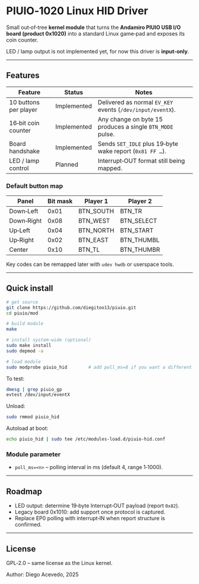 
# PIUIO‑1020 Linux HID Driver

Small out‑of‑tree **kernel module** that turns the **Andamiro PIUIO USB I/O board (product 0x1020)** into a standard Linux game‑pad and exposes its coin counter.

LED / lamp output is not implemented yet, for now this driver is **input‑only**.

---

## Features

| Feature                | Status      | Notes                                                                                          |
|------------------------|-------------|------------------------------------------------------------------------------------------------|
| 10 buttons per player  | Implemented | Delivered as normal `EV_KEY` events (`/dev/input/eventX`).                                     |
| 16‑bit coin counter    | Implemented | Any change on byte 15 produces a single `BTN_MODE` pulse.                                      |
| Board handshake        | Implemented | Sends `SET_IDLE` plus 19‑byte wake report (`0x81 FF …`).                                       |
| LED / lamp control     | Planned     | Interrupt‑OUT format still being mapped.                                                       |

### Default button map

| Panel      | Bit mask | Player 1      | Player 2    |
|------------|----------|---------------|-------------|
| Down‑Left  | 0x01     | BTN_SOUTH     | BTN_TR      |
| Down‑Right | 0x08     | BTN_WEST      | BTN_SELECT  |
| Up‑Left    | 0x04     | BTN_NORTH     | BTN_START   |
| Up‑Right   | 0x02     | BTN_EAST      | BTN_THUMBL  |
| Center     | 0x10     | BTN_TL        | BTN_THUMBR  |

Key codes can be remapped later with `udev hwdb` or userspace tools.

---

## Quick install

```bash
# get source
git clone https://github.com/diegitoo13/piuio.git
cd piuio/mod

# build module
make

# install system‑wide (optional)
sudo make install
sudo depmod -a

# load module
sudo modprobe piuio_hid        # add poll_ms=8 if you want a different poll rate
```

To test:

```bash
dmesg | grep piuio_gp
evtest /dev/input/eventX
```

Unload:

```bash
sudo rmmod piuio_hid
```

Autoload at boot:

```bash
echo piuio_hid | sudo tee /etc/modules-load.d/piuio-hid.conf
```

### Module parameter

* `poll_ms=<n>` – polling interval in ms (default 4, range 1‑1000).

---

## Roadmap

* LED output: determine 19‑byte Interrupt‑OUT payload (report `0x82`).
* Legacy board 0x1010: add support once protocol is captured.
* Replace EP0 polling with interrupt‑IN when report structure is confirmed.

---

## License

GPL‑2.0 – same license as the Linux kernel.

Author: Diego Acevedo, 2025
